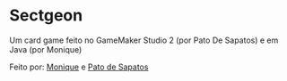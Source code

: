 # Sectgeon
Um card game feito no GameMaker Studio 2 (por Pato De Sapatos) e em Java (por Monique)

Feito por: <a href="https://github.com/moniq-e">Monique</a> e <a href="https://github.com/PatoDeSapatos">Pato de Sapatos</a>